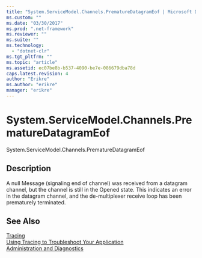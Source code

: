 ```yaml
---
title: "System.ServiceModel.Channels.PrematureDatagramEof | Microsoft Docs"
ms.custom: ""
ms.date: "03/30/2017"
ms.prod: ".net-framework"
ms.reviewer: ""
ms.suite: ""
ms.technology: 
  - "dotnet-clr"
ms.tgt_pltfrm: ""
ms.topic: "article"
ms.assetid: ec07be8b-b537-4090-be7e-086679dba78d
caps.latest.revision: 4
author: "Erikre"
ms.author: "erikre"
manager: "erikre"
---
```

# System.ServiceModel.Channels.PrematureDatagramEof
System.ServiceModel.Channels.PrematureDatagramEof  
  
## Description  
 A null Message (signaling end of channel) was received from a datagram channel, but the channel is still in the Opened state. This indicates an error in the datagram channel, and the de-multiplexer receive loop has been prematurely terminated.  
  
## See Also  
 [Tracing](../../../../../docs/framework/wcf/diagnostics/tracing/index.md)   
 [Using Tracing to Troubleshoot Your Application](../../../../../docs/framework/wcf/diagnostics/tracing/using-tracing-to-troubleshoot-your-application.md)   
 [Administration and Diagnostics](../../../../../docs/framework/wcf/diagnostics/index.md)
